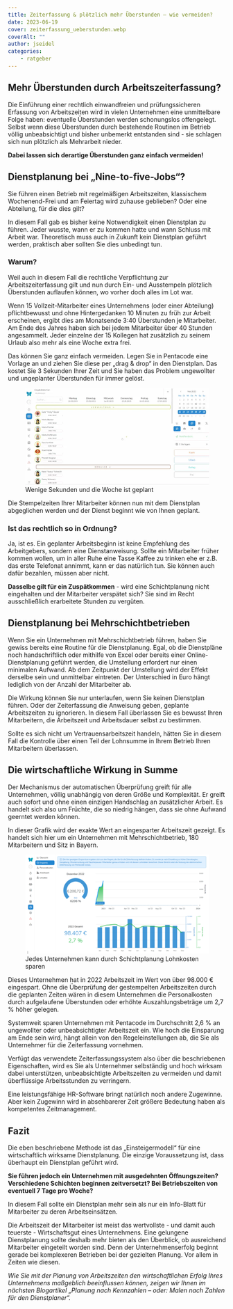 ```yaml
---
title: Zeiterfassung & plötzlich mehr Überstunden – wie vermeiden?
date: 2023-06-19
cover: zeiterfassung_ueberstunden.webp
coverAlt: ""
author: jseidel
categories:
    - ratgeber
---
```


## Mehr Überstunden durch Arbeitszeiterfassung?

Die Einführung einer rechtlich einwandfreien und prüfungssicheren Erfassung von Arbeitszeiten wird in vielen Unternehmen eine unmittelbare Folge haben: eventuelle Überstunden werden schonungslos offengelegt. Selbst wenn diese Überstunden durch bestehende Routinen im Betrieb völlig unbeabsichtigt und bisher unbemerkt entstanden sind - sie schlagen sich nun plötzlich als Mehrarbeit nieder.

**Dabei lassen sich derartige Überstunden ganz einfach vermeiden!**

## Dienstplanung bei „Nine-to-five-Jobs“?

Sie führen einen Betrieb mit regelmäßigen Arbeitszeiten, klassischem Wochenend-Frei und am Feiertag wird zuhause geblieben? Oder eine Abteilung, für die dies gilt?

In diesem Fall gab es bisher keine Notwendigkeit einen Dienstplan zu führen. Jeder wusste, wann er zu kommen hatte und wann Schluss mit Arbeit war. Theoretisch muss auch in Zukunft kein Dienstplan geführt werden, praktisch aber sollten Sie dies unbedingt tun.

### Warum?

Weil auch in diesem Fall die rechtliche Verpflichtung zur Arbeitszeiterfassung gilt und nun durch Ein- und Ausstempeln plötzlich Überstunden auflaufen können, wo vorher doch alles im Lot war.

Wenn 15 Vollzeit-Mitarbeiter eines Unternehmens (oder einer Abteilung) pflichtbewusst und ohne Hintergedanken 10 Minuten zu früh zur Arbeit erscheinen, ergibt dies am Monatsende 3:40 Überstunden je Mitarbeiter. Am Ende des Jahres haben sich bei jedem Mitarbeiter über 40 Stunden angesammelt. Jeder einzelne der 15 Kollegen hat zusätzlich zu seinem Urlaub also mehr als eine Woche extra frei.

Das können Sie ganz einfach vermeiden. Legen Sie in Pentacode eine Vorlage an und ziehen Sie diese per „drag & drop“ in den Dienstplan. Das kostet Sie 3 Sekunden Ihrer Zeit und Sie haben das Problem ungewollter und ungeplanter Überstunden für immer gelöst.

<figure class="full-width">
<img src="planung_vorlage.webp" alt="In Pentacode erstellen Sie in Sekundenschnelle Vorlagen für ihre Dienstplanung" />
<figcaption> Wenige Sekunden und die Woche ist geplant </figcaption>
</figure>

Die Stempelzeiten Ihrer Mitarbeiter können nun mit dem Dienstplan abgeglichen werden und der Dienst beginnt wie von Ihnen geplant.

### Ist das rechtlich so in Ordnung?

Ja, ist es. Ein geplanter Arbeitsbeginn ist keine Empfehlung des Arbeitgebers, sondern eine Dienstanweisung. Sollte ein Mitarbeiter früher kommen wollen,
um in aller Ruhe eine Tasse Kaffee zu trinken ehe er z.B. das erste Telefonat annimmt, kann er das natürlich tun. Sie können auch dafür bezahlen,
müssen aber nicht.

**Dasselbe gilt für ein Zuspätkommen** - wird eine Schichtplanung nicht eingehalten und der Mitarbeiter verspätet sich? Sie sind im Recht ausschließlich erarbeitete Stunden zu vergüten.

## Dienstplanung bei Mehrschichtbetrieben

Wenn Sie ein Unternehmen mit Mehrschichtbetrieb führen, haben Sie gewiss bereits eine Routine für die Dienstplanung. Egal, ob die Dienstpläne noch handschriftlich oder mithilfe von Excel oder bereits einer Online-Dienstplanung geführt werden, die Umstellung erfordert nur einen minimalen Aufwand. Ab dem Zeitpunkt der Umstellung wird der Effekt derselbe sein und unmittelbar eintreten. Der Unterschied in Euro hängt lediglich von der Anzahl der Mitarbeiter ab.

Die Wirkung können Sie nur unterlaufen, wenn Sie keinen Dienstplan führen. Oder der Zeiterfassung die Anweisung geben, geplante Arbeitszeiten zu ignorieren. In diesem Fall überlassen Sie es bewusst Ihren Mitarbeitern, die Arbeitszeit und Arbeitsdauer selbst zu bestimmen.

Sollte es sich nicht um Vertrauensarbeitszeit handeln, hätten Sie in diesem Fall die Kontrolle über einen Teil der Lohnsumme in Ihrem Betrieb Ihren Mitarbeitern überlassen.

## Die wirtschaftliche Wirkung in Summe

Der Mechanismus der automatischen Überprüfung greift für alle Unternehmen, völlig unabhängig von deren Größe und Komplexität. Er greift auch sofort und ohne einen einzigen Handschlag an zusätzlicher Arbeit. Es handelt sich also um Früchte, die so niedrig hängen, dass sie ohne Aufwand geerntet werden können.

In dieser Grafik wird der exakte Wert an eingesparter Arbeitszeit gezeigt.
Es handelt sich hier um ein Unternehmen mit Mehrschichtbetrieb,
180 Mitarbeitern und Sitz in Bayern.

<figure>
<img src="kostensparen.webp" alt="Pentacode zeigt Ihnen wie viel Lohnkosten Sie durch gute Planung sparen können" />
<figcaption> Jedes Unternehmen kann durch Schichtplanung Lohnkosten sparen </figcaption>
</figure>

Dieses Unternehmen hat in 2022 Arbeitszeit im Wert von über 98.000 € eingespart. Ohne die Überprüfung der gestempelten Arbeitszeiten durch die geplanten Zeiten wären in diesem Unternehmen die Personalkosten durch aufgelaufene Überstunden oder erhöhte Auszahlungsbeträge um 2,7 % höher gelegen.

Systemweit sparen Unternehmen mit Pentacode im Durchschnitt 2,6 % an ungewollter oder unbeabsichtigter Arbeitszeit ein. Wie hoch die Einsparung am Ende sein wird, hängt allein von den Regeleinstellungen ab, die Sie als Unternehmer für die Zeiterfassung vornehmen.

Verfügt das verwendete Zeiterfassungssystem also über die beschriebenen Eigenschaften, wird es Sie als Unternehmer selbständig und hoch wirksam dabei unterstützen, unbeabsichtigte Arbeitszeiten zu vermeiden und damit überflüssige Arbeitsstunden zu verringern.

Eine leistungsfähige HR-Software bringt natürlich noch andere Zugewinne.
Aber kein Zugewinn wird in absehbarerer Zeit größere Bedeutung haben als kompetentes Zeitmanagement.

## Fazit

Die eben beschriebene Methode ist das „Einsteigermodell“ für eine wirtschaftlich wirksame Dienstplanung. Die einzige Voraussetzung ist, dass überhaupt ein Dienstplan geführt wird.

**Sie führen jedoch ein Unternehmen mit ausgedehnten Öffnungszeiten? Verschiedene Schichten beginnen zeitversetzt? Bei Betriebszeiten von eventuell 7 Tage pro Woche?**

In diesem Fall sollte ein Dienstplan mehr sein als nur ein Info-Blatt für Mitarbeiter zu deren Arbeitseinsätzen.

Die Arbeitszeit der Mitarbeiter ist meist das wertvollste - und damit auch teuerste - Wirtschaftsgut eines Unternehmens. Eine gelungene Dienstplanung sollte deshalb mehr bieten als den Überblick, ob ausreichend Mitarbeiter eingeteilt worden sind. Denn der Unternehmenserfolg beginnt gerade bei komplexeren Betrieben bei der gezielten Planung. Vor allem in Zeiten wie diesen.

*Wie Sie mit der Planung von Arbeitszeiten den wirtschaftlichen Erfolg Ihres Unternehmens maßgeblich beeinflussen können, zeigen wir Ihnen im nächsten Blogartikel „Planung nach Kennzahlen – oder: Malen nach Zahlen für den Dienstplaner“.*